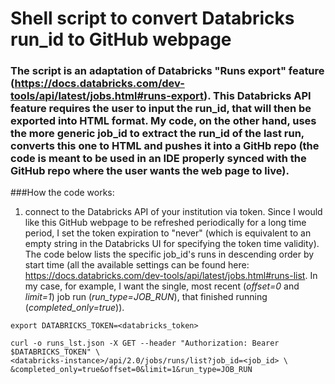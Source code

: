 # Shell script to convert Databricks run_id to GitHub webpage

### The script is an adaptation of Databricks "Runs export" feature (https://docs.databricks.com/dev-tools/api/latest/jobs.html#runs-export). This Databricks API feature requires the user to input the run_id, that will then be exported into HTML format. My code, on the other hand, uses the more generic job_id to extract the run_id of the last run, converts this one to HTML and pushes it into a GitHb repo (the code is meant to be used in an IDE properly synced with the GitHub repo where the user wants the web page to live).

###How the code works:

1. connect to the Databricks API of your institution via token. Since I would like this GitHub webpage to be refreshed periodically for a long time period, I set the token expiration to "never" (which is equivalent to an empty string in the Databricks UI for specifying the token time validity).
The code below lists the specific job_id's runs in descending order by start time (all the available settings can be found here: https://docs.databricks.com/dev-tools/api/latest/jobs.html#runs-list. In my case, for example, I want the single, most recent (*offset=0* and *limit=1*) job run (*run_type=JOB_RUN*), that finished running (*completed_only=true*)).


```
export DATABRICKS_TOKEN=<databricks_token>

curl -o runs_lst.json -X GET --header "Authorization: Bearer $DATABRICKS_TOKEN" \
<databricks-instance>/api/2.0/jobs/runs/list?job_id=<job_id> \
&completed_only=true&offset=0&limit=1&run_type=JOB_RUN
```